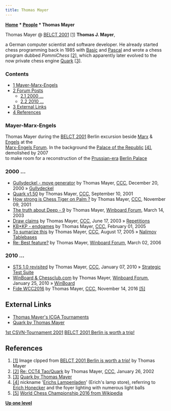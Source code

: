 ```yaml
---
title: Thomas Mayer
---
```

**[Home](Home "Home") \* [People](People "People") \* Thomas Mayer**



 [](http://www.quarkchess.de/belct/) Thomas Mayer @ [BELCT 2001](BELCT_2001 "BELCT 2001") <a id="cite-note-1" href="#cite-ref-1">[1]</a> 
**Thomas J. Mayer**,  

a German computer scientist and software developer. He already started chess programming back in 1985 with [Basic](Basic "Basic") and [Pascal](Pascal "Pascal") and wrote a chess program dubbed *PommiChess* <a id="cite-note-2" href="#cite-ref-2">[2]</a>, which apparently later evolved to the now private chess engine [Quark](Quark "Quark") <a id="cite-note-3" href="#cite-ref-3">[3]</a>. 



### Contents


* [1 Mayer-Marx-Engels](#mayer-marx-engels)
* [2 Forum Posts](#forum-posts)
	+ [2.1 2000 ...](#2000-...)
	+ [2.2 2010 ...](#2010-...)
* [3 External Links](#external-links)
* [4 References](#references)



### Mayer-Marx-Engels


 [](http://www.quarkchess.de/belct/) 
Thomas Mayer during the [BELCT 2001](BELCT_2001 "BELCT 2001") Berlin excursion beside [Marx](https://en.wikipedia.org/wiki/Karl_Marx) & [Engels](https://en.wikipedia.org/wiki/Friedrich_Engels) at the   
[Marx-Engels Forum](https://en.wikipedia.org/wiki/Marx-Engels_Forum). In the background the [Palace of the Republic](https://en.wikipedia.org/wiki/Palace_of_the_Republic,_Berlin) <a id="cite-note-4" href="#cite-ref-4">[4]</a>, demolished by 2007  
to make room for a reconstruction of the [Prussian-era](https://en.wikipedia.org/wiki/Prussia) [Berlin Palace](https://en.wikipedia.org/wiki/Berlin_Palace)






### 2000 ...


* [Gullydeckel - move generator](https://www.stmintz.com/ccc/index.php?id=145760) by Thomas Mayer, [CCC](CCC "CCC"), December 20, 2000 » [Gullydeckel](Gullydeckel "Gullydeckel")
* [Quark v1.50](https://www.stmintz.com/ccc/index.php?id=188219) by Thomas Mayer, [CCC](CCC "CCC"), September 10, 2001
* [How strong is Chess Tiger on Palm ?](https://www.stmintz.com/ccc/index.php?id=196643) by Thomas Mayer, [CCC](CCC "CCC"), November 09, 2001
* [The truth about Deep - 9](http://www.open-aurec.com/wbforum/viewtopic.php?f=18&t=41748) by Thomas Mayer, [Winboard Forum](Computer_Chess_Forums "Computer Chess Forums"), March 14, 2003
* [Draw claims](https://www.stmintz.com/ccc/index.php?id=301324) by Thomas Mayer, [CCC](CCC "CCC"), June 17, 2003 » [Repetitions](Repetitions "Repetitions")
* [KB\*KP - endgames](https://www.stmintz.com/ccc/index.php?id=408693) by Thomas Mayer, [CCC](CCC "CCC"), February 01, 2005
* [To sumarize this](https://www.stmintz.com/ccc/index.php?id=442822) by Thomas Mayer, [CCC](CCC "CCC"), August 17, 2005 » [Nalimov Tablebases](Nalimov_Tablebases "Nalimov Tablebases")
* [Re: Best feature?](http://www.open-aurec.com/wbforum/viewtopic.php?f=4&t=4441&start=5) by Thomas Mayer, [Winboard Forum](Computer_Chess_Forums "Computer Chess Forums"), March 02, 2006


### 2010 ...


* [STS 1.0 revisited](http://www.talkchess.com/forum/viewtopic.php?t=31546) by Thomas Mayer, [CCC](CCC "CCC"), January 07, 2010 » [Strategic Test Suite](Strategic_Test_Suite "Strategic Test Suite")
* [WinBoard & Chessclub.com](http://www.open-aurec.com/wbforum/viewtopic.php?f=19&t=50745) by Thomas Mayer, [Winboard Forum](Computer_Chess_Forums "Computer Chess Forums"), January 25, 2010 » [WinBoard](WinBoard "WinBoard")
* [Fide WCC2016](http://www.talkchess.com/forum3/viewtopic.php?f=2&t=62128) by Thomas Mayer, [CCC](CCC "CCC"), November 14, 2016 <a id="cite-note-5" href="#cite-ref-5">[5]</a>


## External Links


* [Thomas Mayer's ICGA Tournaments](https://www.game-ai-forum.org/icga-tournaments/person.php?id=131)
* [Quark by Thomas Mayer](http://www.quarkchess.de/)


 [1st CSVN-Tournament 2001](http://www.quarkchess.de/csvn2001/body_index.html)
 [BELCT 2001 Berlin is worth a trip!](http://www.quarkchess.de/belct/)
## References


1. <a id="cite-ref-1" href="#cite-note-1">[1]</a> Image clpped from [BELCT 2001 Berlin is worth a trip!](http://www.quarkchess.de/belct/) by Thomas Mayer
2. <a id="cite-ref-2" href="#cite-note-2">[2]</a> [Re: CCT4 Tao/Quark](https://www.stmintz.com/ccc/index.php?id=210030) by Thomas Mayer, [CCC](CCC "CCC"), January 26, 2002
3. <a id="cite-ref-3" href="#cite-note-3">[3]</a> [Quark by Thomas Mayer](http://www.quarkchess.de/)
4. <a id="cite-ref-4" href="#cite-note-4">[4]</a> nickname '[Erichs Lampenladen](https://commons.wikimedia.org/wiki/File:Bundesarchiv_Bild_183-R0706-417,_Berlin,_Palast_der_Republik,_Jugendtanz.jpg)' (Erich's lamp store), referring to [Erich Honecker](https://en.wikipedia.org/wiki/Erich_Honecker) and the foyer lighting with numerous light balls
5. <a id="cite-ref-5" href="#cite-note-5">[5]</a> [World Chess Championship 2016 from Wikipedia](https://en.wikipedia.org/wiki/World_Chess_Championship_2016)

**[Up one level](People "People")**







 

